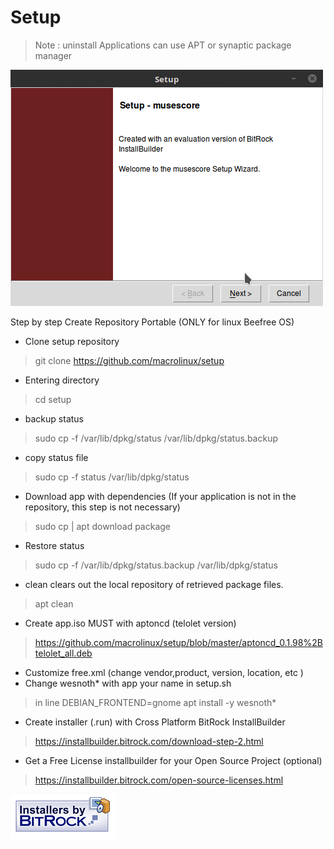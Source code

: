 
# Setup                                                                                    
> Note : uninstall Applications can use APT or synaptic package manager


![](setup.gif) 



Step by step Create Repository Portable (ONLY for linux Beefree OS)
* Clone setup repository
> git clone https://github.com/macrolinux/setup
* Entering directory
>cd setup
* backup status
>sudo cp -f /var/lib/dpkg/status /var/lib/dpkg/status.backup
* copy status file
>sudo cp -f status /var/lib/dpkg/status
* Download app with dependencies (If your application is not in the repository, this step is not necessary)
>sudo cp | apt download package
* Restore status
>sudo cp -f /var/lib/dpkg/status.backup /var/lib/dpkg/status
* clean clears out the local repository of retrieved package files.
> apt clean
* Create app.iso MUST with aptoncd (telolet version)
>https://github.com/macrolinux/setup/blob/master/aptoncd_0.1.98%2Btelolet_all.deb
* Customize free.xml (change vendor,product, version, location, etc )
* Change wesnoth* with app your name in setup.sh
> in line DEBIAN_FRONTEND=gnome apt install -y wesnoth*
* Create installer (.run) with Cross Platform BitRock InstallBuilder
>https://installbuilder.bitrock.com/download-step-2.html
* Get a Free License installbuilder for your Open Source Project (optional)
>https://installbuilder.bitrock.com/open-source-licenses.html

![](installersby_tiny.png)
